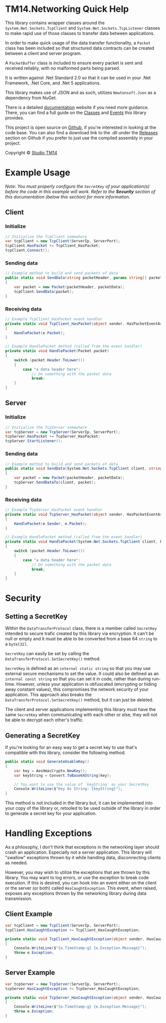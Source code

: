 # TM14.Networking Quick Help

This library contains wrapper classes around the `System.Net.Sockets.TcpClient` and `System.Net.Sockets.TcpListener` classes to make rapid use of those classes to transfer data between applications.

In order to make quick usage of the data transfer functionality, a `Packet` class has been included so that structured data contracts can be created between a client and server program.

A `PacketBuffer` class is included to ensure every packet is sent and received reliably, with no malformed parts being parsed.

It is written against .Net Standard 2.0 so that it can be used in your .Net Framework, .Net Core, and .Net 5 applications.

This library makes use of JSON and as such, utilizes `Newtonsoft.Json` as a dependency from NuGet.

There is a detailed [documentation](https://networking.tm14.net/) website if you need more guidance. There, you can find a full guide on the [Classes](https://networking.tm14.net/a00051.html) and [Events](https://networking.tm14.net/a00052.html) this library provides.

This project is open source on [Github](https://github.com/mnwachukwu/TM14.Networking), if you're interested in looking at the code base. You can also find a download link to the .dll under the [Releases](https://github.com/mnwachukwu/TM14.Networking/releases) section on Github if you prefer to just use the compiled assembly in your project.

Copyright &copy; [Studio TM14](https://tm14.net/)

# Example Usage
*Note: You must properly configure the `SecretKey` of your application(s) before the code in this example will work. Refer to the **Security** section of this documentation (below this section) for more information.*

## Client
### Initialize
```cs
// Initialize the TcpClient somewhere
var tcpClient = new TcpClient(ServerIp, ServerPort);
tcpClient.HasPacket += TcpClient_HasPacket;
tcpClient.Connect();
```

### Sending data
```cs
// Example method to build and send packets of data
public static void SendData(string packetHeader, params string[] packetData)
{
    var packet = new Packet(packetHeader, packetData);
    tcpClient.SendData(packet);
}
```

### Receiving data
```cs
// Example TcpClient_HasPacket event handler
private static void TcpClient_HasPacket(object sender, HasPacketEventArgs e)
{
    HandlePacket(e.Packet);
}

// Example HandlePacket method (called from the event handler)
private static void HandlePacket(Packet packet)
{
    switch (packet.Header.ToLower())
    {
        case "a data header here":
            // Do something with the packet data
            break;
    }
}
```

## Server
### Initialize
```cs
// Initialize the TcpServer somewhere
var tcpServer = new TcpServer(ServerIp, ServerPort);
tcpServer.HasPacket += TcpServer_HasPacket;
tcpServer.StartListener();
```

### Sending data
```cs
// Example method to build and send packets of data
public static void SendData(System.Net.Sockets.TcpClient client, string packetHeader, params string[] packetData)
{
    var packet = new Packet(packetHeader, packetData);
    tcpServer.SendDataTo(client, packet);
}
```

### Receiving data
```cs
// Example TcpServer_HasPacket event handler
private static void TcpServer_HasPacket(object sender, HasPacketEventArgs e)
{
    HandlePacket(e.Sender, e.Packet);
}

// Example HandlePacket method (called from the event handler)
private static void HandlePacket(System.Net.Sockets.TcpClient client, Packet packet)
{
    switch (packet.Header.ToLower())
    {
        case "a data header here":
            // Do something with the packet data
            break;
    }
}
```

# Security
## Setting a SecretKey
Within the `DataTransferProtocol` class, there is a member called `SecretKey` intended to secure trafic created by this library via encryption. It can't be null or empty and it must be able to be converted from a base 64 `string` to a `byte[32]`.

`SecretKey` can easily be set by calling the `DataTransferProtocol.SetSecretKey()` method.

`SecretKey` is defined as an `internal static string` so that you may use external secure mechanisms to set the value. It could also be defined as an `internal const string` so that you can set it in code, rather than during run-time. However, unless your application is obfuscated (encrypting or hiding away constant values), this compromises the network security of your application. This approach also breaks the `DataTransferProtocol.SetSecretKey()` method, but it can just be deleted.

The client and server applications implementing this library must have the same `SecretKey` when communicating with each other or else, they will not be able to decrypt each other's traffic.

## Generating a SecretKey
If you're looking for an easy way to get a secret key to use that's compatible with this library, consider the following method.

```cs
public static void GenerateUsableKey()
{
    var key = AesHmacCrypto.NewKey();
    var keyString = Convert.ToBase64String(key);

    // You want to use the value of `keyString` as your SecretKey
    Console.WriteLine($"Key As String: {keyString}");
}
```

This method is not included in the library but, it can be implemented into your copy of the library or, retooled to be used outside of the library in order to generate a secret key for your application.

# Handling Exceptions

As a philosophy, I don't think that exceptions in the networking layer should crash an application. Especially not a server application. This library will "swallow" exceptions thrown by it while handling data, disconnecting clients as needed.

However, you may wish to utilize the exceptions that are thrown by this library. You may want to log errors, or use the exception to break code execution. If this is desired, you can hook into an event either on the client or the server (or both) called `HasCaughtException`. This event, when raised, exposes any exceptions thrown by the networking library during data transmission.

## Client Example
```cs
var tcpClient = new TcpClient(ServerIp, ServerPort);
tcpClient.HasCaughtException += TcpClient_HasCaughtException;

private static void TcpClient_HasCaughtException(object sender, HasCaughtExceptionEventArgs e)
{
    Console.WriteLine($"{e.TimeStamp:g} {e.Exception.Message}");
    throw e.Exception;
}
```

## Server Example
```cs
var tcpServer = new TcpServer(ServerIp, ServerPort);
tcpServer.HasCaughtException += TcpServer_HasCaughtException;

private static void TcpServer_HasCaughtException(object sender, HasCaughtExceptionEventArgs e)
{
    Console.WriteLine($"{e.TimeStamp:g} {e.Exception.Message}");
    throw e.Exception;
}
```